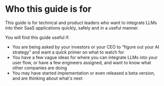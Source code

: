 # Who this guide is for

This guide is for technical and product leaders who want to integrate LLMs into their SaaS applications quickly, safely and in a useful manner.

You will find this guide useful if:

* You are being asked by your investors or your CEO to “figure out your AI strategy” and want a quick primer on what to watch for
* You have a few vague ideas for where you can integrate LLMs into your user flow, or have a few engineers assigned, and want to know what other companies are doing
* You may have started implementation or even released a beta version, and are thinking about what's next

